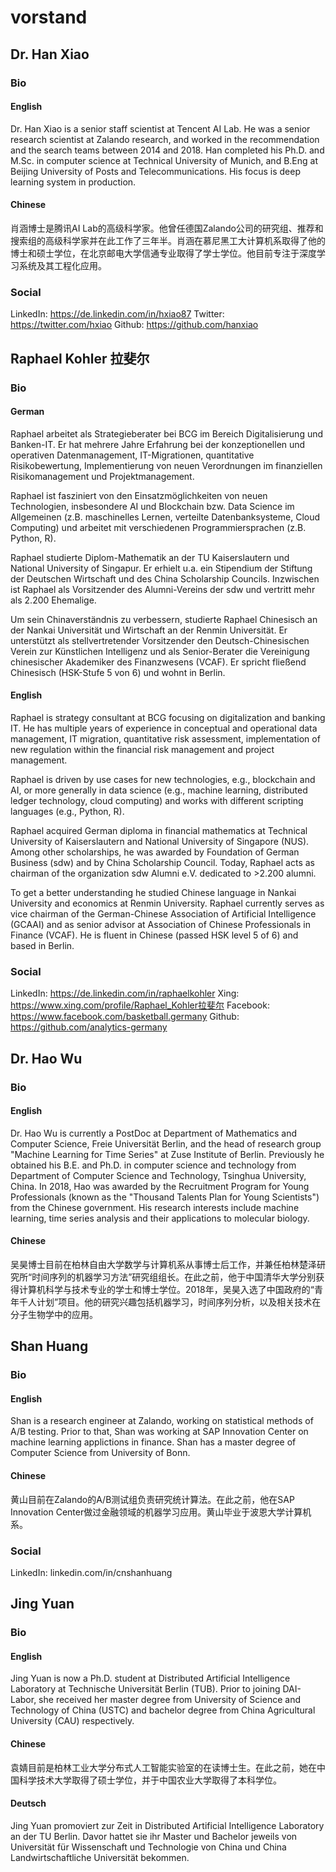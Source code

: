 # vorstand

## Dr. Han Xiao
### Bio
#### English
Dr. Han Xiao is a senior staff scientist at Tencent AI Lab. He was a senior research scientist at Zalando research, and worked in the recommendation and the search teams between 2014 and 2018. Han completed his Ph.D. and M.Sc. in computer science at Technical University of Munich, and B.Eng at Beijing University of Posts and Telecommunications. His focus is deep learning system in production.

#### Chinese
肖涵博士是腾讯AI Lab的高级科学家。他曾任德国Zalando公司的研究组、推荐和搜索组的高级科学家并在此工作了三年半。肖涵在慕尼黑工大计算机系取得了他的博士和硕士学位，在北京邮电大学信通专业取得了学士学位。他目前专注于深度学习系统及其工程化应用。

### Social
LinkedIn: https://de.linkedin.com/in/hxiao87
Twitter: https://twitter.com/hxiao
Github: https://github.com/hanxiao

## Raphael Kohler 拉斐尔
### Bio
#### German
Raphael arbeitet als Strategieberater bei BCG im Bereich Digitalisierung und Banken-IT. Er hat mehrere Jahre Erfahrung bei der konzeptionellen und operativen Datenmanagement, IT-Migrationen, quantitative Risikobewertung, Implementierung von neuen Verordnungen im finanziellen Risikomanagement und Projektmanagement.

Raphael ist fasziniert von den Einsatzmöglichkeiten von neuen Technologien, insbesondere AI und Blockchain bzw. Data Science im Allgemeinen (z.B. maschinelles Lernen, verteilte Datenbanksysteme, Cloud Computing) und arbeitet mit verschiedenen Programmiersprachen (z.B. Python, R).

Raphael studierte Diplom-Mathematik an der TU Kaiserslautern und National University of Singapur. Er erhielt u.a. ein Stipendium der Stiftung der Deutschen Wirtschaft und des China Scholarship Councils.
Inzwischen ist Raphael als Vorsitzender des Alumni-Vereins der sdw und vertritt mehr als 2.200 Ehemalige.

Um sein Chinaverständnis zu verbessern, studierte Raphael Chinesisch an der Nankai Universität und Wirtschaft an der Renmin Universität. Er unterstützt als stellvertretender Vorsitzender den Deutsch-Chinesischen Verein zur Künstlichen Intelligenz und als Senior-Berater die Vereinigung chinesischer Akademiker des Finanzwesens (VCAF). Er spricht fließend Chinesisch (HSK-Stufe 5 von 6) und wohnt in Berlin.

#### English
Raphael is strategy consultant at BCG focusing on digitalization and banking IT. He has multiple years of experience in conceptual and operational data management, IT migration, quantitative risk assessment, implementation of new regulation within the financial risk management and project management.

Raphael is driven by use cases for new technologies, e.g., blockchain and AI, or more generally in data science (e.g., machine learning, distributed ledger technology, cloud computing) and works with different scripting languages (e.g., Python, R).

Raphael acquired German diploma in financial mathematics at Technical University of Kaiserslautern and National University of Singapore (NUS). Among other scholarships, he was awarded by Foundation of German Business (sdw) and by China Scholarship Council. Today, Raphael acts as chairman of the organization sdw Alumni e.V. dedicated to >2.200 alumni.

To get a better understanding he studied Chinese language in Nankai University and economics at Renmin University. Raphael currently serves as vice chairman of the German-Chinese Association of Artificial Intelligence (GCAAI) and as senior advisor at Association of Chinese Professionals in Finance (VCAF). He is fluent in Chinese (passed HSK level 5 of 6) and based in Berlin.

### Social
LinkedIn: https://de.linkedin.com/in/raphaelkohler
Xing: https://www.xing.com/profile/Raphael_Kohler拉斐尔
Facebook: https://www.facebook.com/basketball.germany
Github: https://github.com/analytics-germany


## Dr. Hao Wu
### Bio
#### English
Dr. Hao Wu is currently a PostDoc at Department of Mathematics and Computer Science, Freie Universität Berlin, and the head of research group "Machine Learning for Time Series" at Zuse Institute of Berlin. Previously he obtained his B.E. and Ph.D. in computer science and technology from Department of Computer Science and Technology, Tsinghua University, China. In 2018, Hao was awarded by the Recruitment Program for Young Professionals (known as the "Thousand Talents Plan for Young Scientists") from the Chinese government. His research interests include machine learning, time series analysis and their applications to molecular biology.

#### Chinese
吴昊博士目前在柏林自由大学数学与计算机系从事博士后工作，并兼任柏林楚泽研究所“时间序列的机器学习方法”研究组组长。在此之前，他于中国清华大学分别获得计算机科学与技术专业的学士和博士学位。2018年，吴昊入选了中国政府的“青年千人计划”项目。他的研究兴趣包括机器学习，时间序列分析，以及相关技术在分子生物学中的应用。


## Shan Huang
### Bio
#### English
Shan is a research engineer at Zalando, working on statistical methods of A/B testing. Prior to that, Shan was working at SAP Innovation Center on machine learning applictions in finance. Shan has a master degree of Computer Science from University of Bonn.

#### Chinese
黄山目前在Zalando的A/B测试组负责研究统计算法。在此之前，他在SAP Innovation Center做过金融领域的机器学习应用。黄山毕业于波恩大学计算机系。

### Social
LinkedIn: linkedin.com/in/cnshanhuang

## Jing Yuan
### Bio
#### English
Jing Yuan is now a Ph.D. student at Distributed Artificial Intelligence Laboratory at Technische Universität Berlin (TUB). Prior to joining DAI-Labor, she received her master degree from University of Science and Technology of China (USTC) and bachelor degree from China Agricultural University (CAU) respectively.
#### Chinese
袁婧目前是柏林工业大学分布式人工智能实验室的在读博士生。在此之前，她在中国科学技术大学取得了硕士学位，并于中国农业大学取得了本科学位。
#### Deutsch
Jing Yuan promoviert zur Zeit in Distributed Artificial Intelligence Laboratory an der TU Berlin. Davor hattet sie ihr Master und Bachelor jeweils von Universität für Wissenschaft und Technologie von China und China Landwirtschaftliche Universität bekommen. 